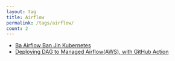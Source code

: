 ```yaml
---
layout: tag
title: Airflow
permalink: /tags/airflow/
count: 2
---
```


- [Ba  Airflow Ban Jin  Kubernetes](https://maples7.com/2019/12/03/develop-etl-via-airflow-on-k8s/)
- [Deploying DAG to Managed Airflow(AWS), with GitHub Action](https://kination.github.io/posts/2021-02-15-deploy-airflow-with-github-action/)
